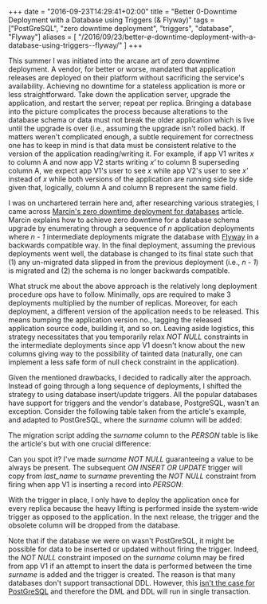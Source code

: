 +++
date = "2016-09-23T14:29:41+02:00"
title = "Better 0-Downtime Deployment with a Database using Triggers (& Flyway)"
tags = ["PostGreSQL", "zero downtime deployment", "triggers", "database", "Flyway"]
aliases = [
  "/2016/09/23/better-ø-downtime-deployment-with-a-database-using-triggers--flyway/"
]
+++

This summer I was initiated into the arcane art of zero downtime deployment.
A vendor, for better or worse, mandated that application releases are deployed
on their platform without sacrificing the service's availability. Achieving no downtime
for a stateless application is more or less straightforward. Take down the application server,
upgrade the application, and restart the server; repeat per replica. Bringing
a database into the picture complicates the process because alterations to the database schema or
data must not break the older application which is live until the upgrade is over (i.e.,
assuming the upgrade isn't rolled back). If matters weren't complicated enough, a
subtle requirement for correctness one has to keep in mind is that data must be
consistent relative to the version of the application reading/writing it. For example,
if app V1 writes _x_ to column A and now app V2 starts writing _x′_ to column B
superseding column A, we expect app V1's user to see _x_ while app V2's user to
see _x′_ instead of _x_ while both versions of the application are running side by side given
that, logically, column A and column B represent the same field.

I was on unchartered terrain here and, after researching various strategies, I
came across [Marcin's zero downtime deployment for databases](https://spring.io/blog/2016/05/31/zero-downtime-deployment-with-a-database)
article. Marcin explains how to achieve zero downtime for a database schema upgrade by enumerating through
a sequence of _n_ application deployments where _n - 1_ intermediate deployments migrate
the database with [Flyway](https://flywaydb.org/) in a backwards compatible way. In the final deployment,
assuming the previous deployments went well, the database is changed to its final
state such that (1) any un-migrated data slipped in from the previous deployment (i.e., _n - 1_)
is migrated   and (2) the schema is no longer backwards compatible.

What struck me about the above approach is the relatively long deployment procedure
ops have to follow. Minimally, ops are required to make 3 deployments multiplied by the number of replicas.
Moreover, for each deployment, a different version of the application needs to be released.
This means bumping the application version no., tagging the released application source code,
building it, and so on. Leaving aside logistics, this strategy necessitates
that you temporarily relax _NOT NULL_ constraints  in the intermediate deployments
since app V1 doesn't know about the new columns giving way to the possibility of
tainted data (naturally, one can implement a less safe form of null check constraint
in the application).

Given the mentioned drawbacks, I decided to radically alter the approach. Instead of going
through a long sequence of deployments, I shifted the strategy to using database insert/update triggers.
All the popular databases have support for triggers and the vendor's database, PostgreSQL, wasn't
an exception. Consider the following table taken from the article's example, and adapted
to PostGreSQL, where the _surname_ column will be added:

<script src="https://gist.github.com/claudemamo/e4b3af389f7a5ba031f7813716c0c3de.js?file=V1__init.sql"></script>

The migration script adding the _surname_ column to the _PERSON_ table is like
the article's but with one crucial difference:

<script src="https://gist.github.com/claudemamo/e4b3af389f7a5ba031f7813716c0c3de.js?file=V2__Add_surname(1).sql"></script>

Can you spot it? I've made _surname_ _NOT NULL_ guaranteeing a value to
be always be present. The subsequent _ON INSERT OR UPDATE_ trigger will copy from
_last\_name_ to _surname_ preventing the _NOT NULL_ constraint from firing when app
V1 is inserting a record into _PERSON_:

<script src="https://gist.github.com/claudemamo/e4b3af389f7a5ba031f7813716c0c3de.js?file=V2__Add_surname(2).sql"></script>

With the trigger in place, I only have to deploy the application once for every
replica because the heavy lifting is performed inside the system-wide trigger
as opposed to the application. In the next release, the trigger
and the obsolete column will be dropped from the database.

Note that if the database we were on wasn't PostGreSQL, it might be possible
for data to be inserted or updated without firing the trigger. Indeed, the _NOT NULL_
constraint imposed on the _surname_ column may be fired from app V1 if an attempt to insert the data is performed
between the time _surname_ is added and the trigger is created. The reason
is that many databases don't support transactional DDL. However, this [isn't the case
for PostGreSQL](https://wiki.postgresql.org/wiki/Transactional_DDL_in_PostgreSQL:_A_Competitive_Analysis)
and therefore the DML and DDL will run in single transaction.
